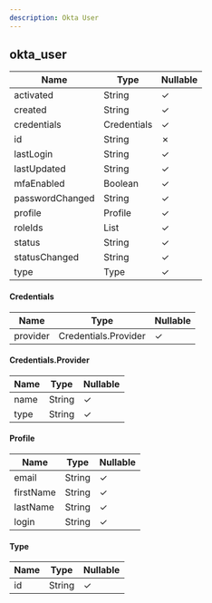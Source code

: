 ```yaml
---
description: Okta User
---
```

okta_user
---------

| **Name**        | **Type**     | **Nullable** |
| --------------- | ------------ | ------------ |
| activated       | String       | &check;      |
| created         | String       | &check;      |
| credentials     | Credentials  | &check;      |
| id              | String       | &cross;      |
| lastLogin       | String       | &check;      |
| lastUpdated     | String       | &check;      |
| mfaEnabled      | Boolean      | &check;      |
| passwordChanged | String       | &check;      |
| profile         | Profile      | &check;      |
| roleIds         | List<String> | &check;      |
| status          | String       | &check;      |
| statusChanged   | String       | &check;      |
| type            | Type         | &check;      |

#### Credentials
| **Name** | **Type**             | **Nullable** |
| -------- | -------------------- | ------------ |
| provider | Credentials.Provider | &check;      |

#### Credentials.Provider
| **Name** | **Type** | **Nullable** |
| -------- | -------- | ------------ |
| name     | String   | &check;      |
| type     | String   | &check;      |

#### Profile
| **Name**  | **Type** | **Nullable** |
| --------- | -------- | ------------ |
| email     | String   | &check;      |
| firstName | String   | &check;      |
| lastName  | String   | &check;      |
| login     | String   | &check;      |

#### Type
| **Name** | **Type** | **Nullable** |
| -------- | -------- | ------------ |
| id       | String   | &check;      |
